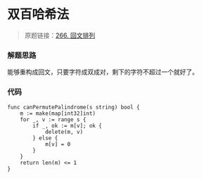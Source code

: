 # 双百哈希法
> 原题链接：[266. 回文排列](https://leetcode-cn.com/problems/palindrome-permutation/)

### 解题思路
能够重构成回文，只要字符成双成对，剩下的字符不超过一个就好了。

### 代码

```golang
func canPermutePalindrome(s string) bool {
	m := make(map[int32]int)
	for _, v := range s {
		if _, ok := m[v]; ok {
			delete(m, v)
		} else {
			m[v] = 0
		}
	}
	return len(m) <= 1
}
```